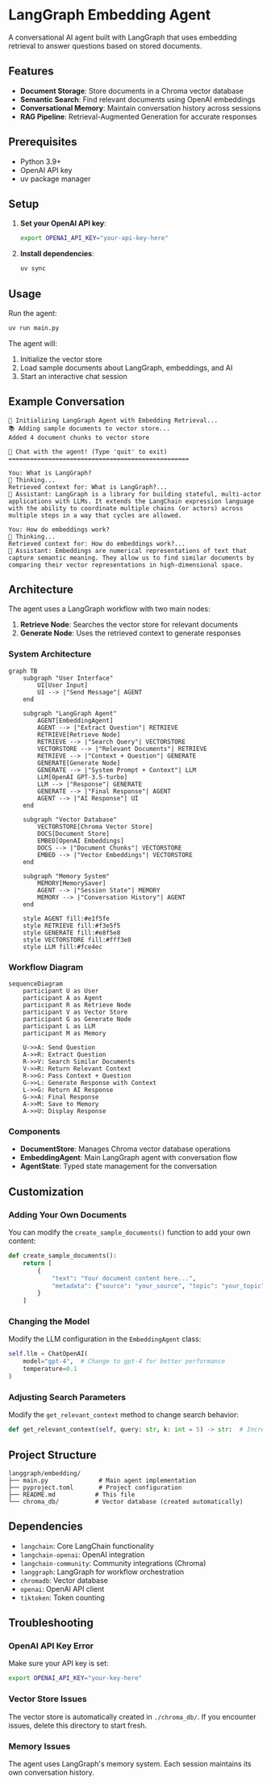 # LangGraph Embedding Agent

A conversational AI agent built with LangGraph that uses embedding retrieval to answer questions based on stored documents.

## Features

- **Document Storage**: Store documents in a Chroma vector database
- **Semantic Search**: Find relevant documents using OpenAI embeddings
- **Conversational Memory**: Maintain conversation history across sessions
- **RAG Pipeline**: Retrieval-Augmented Generation for accurate responses

## Prerequisites

- Python 3.9+
- OpenAI API key
- uv package manager

## Setup

1. **Set your OpenAI API key**:
   ```bash
   export OPENAI_API_KEY="your-api-key-here"
   ```

2. **Install dependencies**:
   ```bash
   uv sync
   ```

## Usage

Run the agent:
```bash
uv run main.py
```

The agent will:
1. Initialize the vector store
2. Load sample documents about LangGraph, embeddings, and AI
3. Start an interactive chat session

## Example Conversation

```
🤖 Initializing LangGraph Agent with Embedding Retrieval...
📚 Adding sample documents to vector store...
Added 4 document chunks to vector store

💬 Chat with the agent! (Type 'quit' to exit)
==================================================

You: What is LangGraph?
🤔 Thinking...
Retrieved context for: What is LangGraph?...
🤖 Assistant: LangGraph is a library for building stateful, multi-actor applications with LLMs. It extends the LangChain expression language with the ability to coordinate multiple chains (or actors) across multiple steps in a way that cycles are allowed.

You: How do embeddings work?
🤔 Thinking...
Retrieved context for: How do embeddings work?...
🤖 Assistant: Embeddings are numerical representations of text that capture semantic meaning. They allow us to find similar documents by comparing their vector representations in high-dimensional space.
```

## Architecture

The agent uses a LangGraph workflow with two main nodes:

1. **Retrieve Node**: Searches the vector store for relevant documents
2. **Generate Node**: Uses the retrieved context to generate responses

### System Architecture

```mermaid
graph TB
    subgraph "User Interface"
        UI[User Input]
        UI --> |"Send Message"| AGENT
    end
    
    subgraph "LangGraph Agent"
        AGENT[EmbeddingAgent]
        AGENT --> |"Extract Question"| RETRIEVE
        RETRIEVE[Retrieve Node]
        RETRIEVE --> |"Search Query"| VECTORSTORE
        VECTORSTORE --> |"Relevant Documents"| RETRIEVE
        RETRIEVE --> |"Context + Question"| GENERATE
        GENERATE[Generate Node]
        GENERATE --> |"System Prompt + Context"| LLM
        LLM[OpenAI GPT-3.5-turbo]
        LLM --> |"Response"| GENERATE
        GENERATE --> |"Final Response"| AGENT
        AGENT --> |"AI Response"| UI
    end
    
    subgraph "Vector Database"
        VECTORSTORE[Chroma Vector Store]
        DOCS[Document Store]
        EMBED[OpenAI Embeddings]
        DOCS --> |"Document Chunks"| VECTORSTORE
        EMBED --> |"Vector Embeddings"| VECTORSTORE
    end
    
    subgraph "Memory System"
        MEMORY[MemorySaver]
        AGENT --> |"Session State"| MEMORY
        MEMORY --> |"Conversation History"| AGENT
    end
    
    style AGENT fill:#e1f5fe
    style RETRIEVE fill:#f3e5f5
    style GENERATE fill:#e8f5e8
    style VECTORSTORE fill:#fff3e0
    style LLM fill:#fce4ec
```

### Workflow Diagram

```mermaid
sequenceDiagram
    participant U as User
    participant A as Agent
    participant R as Retrieve Node
    participant V as Vector Store
    participant G as Generate Node
    participant L as LLM
    participant M as Memory

    U->>A: Send Question
    A->>R: Extract Question
    R->>V: Search Similar Documents
    V->>R: Return Relevant Context
    R->>G: Pass Context + Question
    G->>L: Generate Response with Context
    L->>G: Return AI Response
    G->>A: Final Response
    A->>M: Save to Memory
    A->>U: Display Response
```

### Components

- **DocumentStore**: Manages Chroma vector database operations
- **EmbeddingAgent**: Main LangGraph agent with conversation flow
- **AgentState**: Typed state management for the conversation

## Customization

### Adding Your Own Documents

You can modify the `create_sample_documents()` function to add your own content:

```python
def create_sample_documents():
    return [
        {
            "text": "Your document content here...",
            "metadata": {"source": "your_source", "topic": "your_topic"}
        }
    ]
```

### Changing the Model

Modify the LLM configuration in the `EmbeddingAgent` class:

```python
self.llm = ChatOpenAI(
    model="gpt-4",  # Change to gpt-4 for better performance
    temperature=0.1
)
```

### Adjusting Search Parameters

Modify the `get_relevant_context` method to change search behavior:

```python
def get_relevant_context(self, query: str, k: int = 5) -> str:  # Increase k for more results
```

## Project Structure

```
langgraph/embedding/
├── main.py              # Main agent implementation
├── pyproject.toml       # Project configuration
├── README.md           # This file
└── chroma_db/          # Vector database (created automatically)
```

## Dependencies

- `langchain`: Core LangChain functionality
- `langchain-openai`: OpenAI integration
- `langchain-community`: Community integrations (Chroma)
- `langgraph`: LangGraph for workflow orchestration
- `chromadb`: Vector database
- `openai`: OpenAI API client
- `tiktoken`: Token counting

## Troubleshooting

### OpenAI API Key Error
Make sure your API key is set:
```bash
export OPENAI_API_KEY="your-key-here"
```

### Vector Store Issues
The vector store is automatically created in `./chroma_db/`. If you encounter issues, delete this directory to start fresh.

### Memory Issues
The agent uses LangGraph's memory system. Each session maintains its own conversation history. 